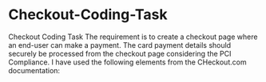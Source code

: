 # Checkout-Coding-Task
Checkout Coding Task
The requirement is to create a checkout page where an end-user can make a payment. The card payment details should securely be processed from the checkout page considering the PCI Compliance. I have used the following elements from the CHeckout.com documentation:
